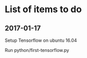 # List of items to do

## 2017-01-17

Setup Tensorflow on ubuntu 16.04

Run python/first-tensorflow.py
